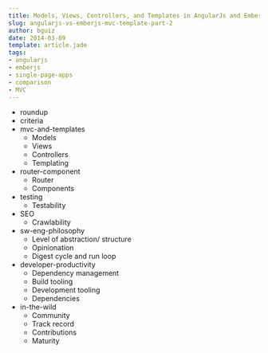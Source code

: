 ```yaml
---
title: Models, Views, Controllers, and Templates in AngularJs and EmberJs
slug: angularjs-vs-emberjs-mvc-template-part-2
author: bguiz
date: 2014-03-09
template: article.jade
tags:
- angularjs
- emberjs
- single-page-apps
- comparison
- MVC
---
```


- roundup
- criteria
- mvc-and-templates
	- Models
	- Views
	- Controllers
	- Templating
- router-component
	- Router
	- Components
- testing
	- Testability
- SEO
	- Crawlability
- sw-eng-philosophy
	- Level of abstraction/ structure
	- Opinionation
	- Digest cycle and run loop
- developer-productivity
	- Dependency management
	- Build tooling
	- Development tooling
	- Dependencies
- in-the-wild
	- Community
	- Track record
	- Contributions
	- Maturity
